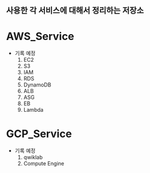 ## 사용한 각 서비스에 대해서 정리하는 저장소

# AWS_Service

- 기록 예정
  1. EC2
  2. S3
  3. IAM
  4. RDS
  5. DynamoDB
  6. ALB
  7. ASG
  8. EB
  9. Lambda


# GCP_Service

- 기록 예정
  1. qwiklab
  2. Compute Engine
